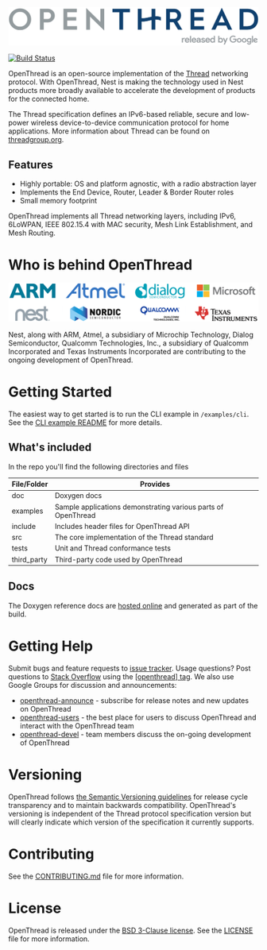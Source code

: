 <a href="https://github.com/openthread/openthread">![Logo](doc/images/openthread_logo.png)</a>

[![Build Status](https://travis-ci.org/openthread/openthread.svg?branch=master)](https://travis-ci.org/openthread/openthread)

OpenThread is an open-source implementation of the [Thread](http://threadgroup.org/technology/ourtechnology) networking protocol. With OpenThread, Nest is making the technology used in Nest products more broadly available to accelerate the development of products for the connected home.

The Thread specification defines an IPv6-based reliable, secure and low-power wireless device-to-device communication protocol for home applications. More information about Thread can be found on [threadgroup.org](http://www.threadgroup.org/).

## Features
- Highly portable: OS and platform agnostic, with a radio abstraction layer
- Implements the End Device, Router, Leader & Border Router roles
- Small memory footprint

OpenThread implements all Thread networking layers, including IPv6, 6LoWPAN, IEEE 802.15.4 with MAC security, Mesh Link Establishment, and Mesh Routing.


# Who is behind OpenThread

![Logo](doc/images/openthread_contrib.png)

Nest, along with ARM, Atmel, a subsidiary of Microchip Technology, Dialog Semiconductor,  Qualcomm Technologies, Inc., a subsidiary of Qualcomm Incorporated and Texas Instruments Incorporated are contributing to the ongoing development of OpenThread.


# Getting Started

The easiest way to get started is to run the CLI example in `/examples/cli`. See the [CLI example README](examples/cli/README.md) for more details.


## What's included

In the repo you'll find the following directories and files

File/Folder	 | Provides
-------|--------
doc | Doxygen docs
examples | Sample applications demonstrating various parts of OpenThread
include | Includes header files for OpenThread API
src | The core implementation of the Thread standard
tests | Unit and Thread conformance tests
third_party | Third-party code used by OpenThread


## Docs
The Doxygen reference docs are [hosted online](http://openthread.github.io/openthread/) and generated as part of the build.


# Getting Help

Submit bugs and feature requests to [issue tracker](https://github.com/openthread/openthread/issues). Usage questions? Post questions to [Stack Overflow](http://stackoverflow.com/) using the [[openthread] tag](http://stackoverflow.com/questions/tagged/openthread). We also use Google Groups for discussion and announcements:

* [openthread-announce](https://groups.google.com/forum/#!forum/openthread-announce) - subscribe for release notes and new updates on OpenThread
* [openthread-users](https://groups.google.com/forum/#!forum/openthread-users) - the best place for users to discuss OpenThread and interact with the OpenThread team
* [openthread-devel](https://groups.google.com/forum/#!forum/openthread-devel) - team members discuss the on-going development of OpenThread


# Versioning

OpenThread follows [the Semantic Versioning guidelines](http://semver.org/) for release cycle transparency and to maintain backwards compatibility. OpenThread's versioning is independent of the Thread protocol specification version but will clearly indicate which version of the specification it currently supports.


# Contributing

See the [CONTRIBUTING.md](CONTRIBUTING.md) file for more information.


# License

OpenThread is released under the [BSD 3-Clause license](LICENSE).
See the [LICENSE](LICENSE) file for more information.
